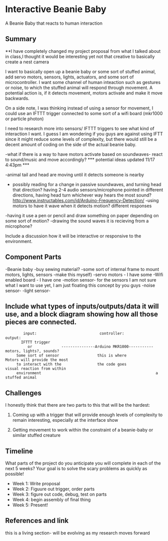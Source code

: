 # Interactive Beanie Baby

A Beanie Baby that reacts to human interaction

## Summary

**I have completely changed my project proposal from what I talked about in class,I thought it would be interesting
  yet not that creative to basically create a nest camera

I want to basically open up a beanie baby or some sort of stuffed animal, add servo motors, sensors, lights, actuators, and some sort of microcontroller.
I want some channel of human inteaction such as gestures or noise, to which the stuffed animal will respond through movement.
A potential action is, if it detects movement, motors activate and make it move backwards. 

On a side note, I was thinking instead of using a sensor for movement, I could use an IFTTT trigger connected
to some sort of a wifi board (mkr1000 or particle photon) 

I need to research more into sensors/ IFTTT triggers to see what kind of interaction I want. 
I guess I am wondering if you guys are against using IFTT since it might reduce some levels of complexity,
but there would still be a decent amount of coding on the side of the actual beanie baby.

-what if there is a way to have motors activate based on soundwaves- react to sound/music and move accordingly?
*** potential ideas updated 11/17 4:43pm ***

-animal tail and head are moving until it detects someone is nearby
- possibly reading for a change in passive soundwaves, and turning head that direction?
  having 2-4 audio sensors/microphone pointed in different directions, having head turn whichever way hears the most sound?
  http://www.instructables.com/id/Arduino-Frequency-Detection/
-using motors to have it wave when it detects motion? different responses

-having it use a pen or pencil and draw something on paper depending on some sort of motion? 
-drawing the sound waves it is recieving from a microphone?

Include a discussion how it will be interactive or responsive to the environment.

## Component Parts

-Beanie baby -buy
  sewing material?
-some sort of internal frame to mount motors, lights, sensors -make this myself)
-servo motors - I have some
-Wifi enabled board - I have one
-motion sensor- for the sensors I am not sure what I want to use yet, I am just floating this concept by you guys
-noise sensor-
-light sensor-


Include what types of inputs/outputs/data it will use, and a block diagram showing how all those pieces are connected.
-


            input:                            controller:               output:
           IFTTT trigger
              or             ---------------Arduino MKR1000----------- motors, lights?, sounds?
         Some sort of sensor                 this is where             Motors will provide the most
         to interact with the                the code goes             visual reaction from within 
         environment                                                   a stuffed animal
         
         
         
         



## Challenges

I honestly think that there are two parts to this that will be the hardest:
1. Coming up with a trigger that will provide enough levels of complexity to remain interesting,
   especially at the interface show
   
2. Getting movement to work within the constraint of a beanie-baby or similar stuffed creature


## Timeline

What parts of the project do you anticipate you will complete in each of the next 5 weeks? Your goal is to solve the scary problems as quickly as possible! 

- Week 1: Write proposal
- Week 2: Figuure out trigger, order parts
- Week 3: figure out code, debug, test on parts
- Week 4: begin assembly of final thing
- Week 5: Present!

## References and link

this is a living section- will be evolving as my research moves forward
